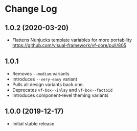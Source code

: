 # Change Log

## 1.0.2 (2020-03-20)

* Flattens Nunjucks template variables for more portability https://github.com/visual-framework/vf-core/pull/805

## 1.0.1

* Removes `--medium` variants
* Introduces `--very-easy` variant
* Pulls all design variants back one.
* Deprecates `vf-box--inlay` and `vf-box--factoid`
* Introduces component–level theming variants

## 1.0.0 (2019-12-17)

* Initial stable release
